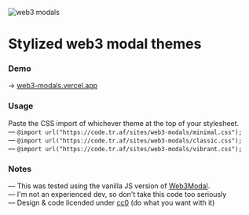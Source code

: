 ![web3 modals](https://code.tr.af/sites/web3-modals/assets/social.jpg)

# Stylized web3 modal themes

### Demo
→ [web3-modals.vercel.app](https://web3-modals.vercel.app)

### Usage
Paste the CSS import of whichever theme at the top of your stylesheet.  
— `@import url("https://code.tr.af/sites/web3-modals/minimal.css");`  
— `@import url("https://code.tr.af/sites/web3-modals/classic.css");`  
— `@import url("https://code.tr.af/sites/web3-modals/vibrant.css");`

### Notes
— This was tested using the vanilla JS version of [Web3Modal](https://github.com/Web3Modal/web3modal).  
— I'm not an experienced dev, so don't take this code too seriously  
— Design & code licended under [cc0](https://creativecommons.org/share-your-work/public-domain/cc0/) (do what you want with it)
